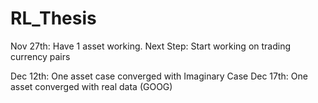 # RL_Thesis

Nov 27th: Have 1 asset working. 
Next Step: Start working on trading currency pairs

Dec 12th: One asset case converged with Imaginary Case
Dec 17th: One asset converged with real data (GOOG)
